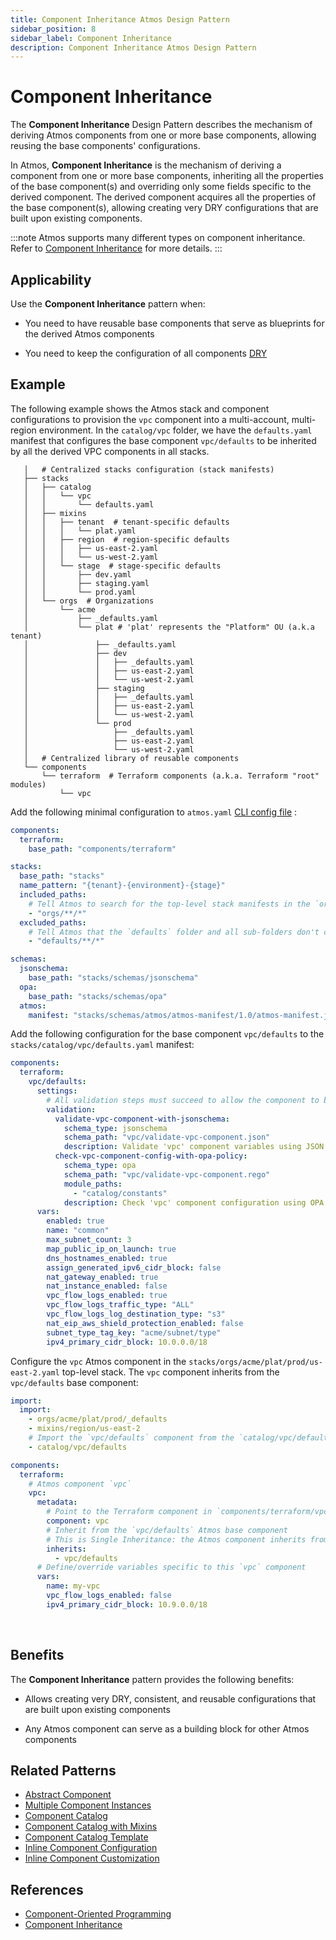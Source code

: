 ```yaml
---
title: Component Inheritance Atmos Design Pattern
sidebar_position: 8
sidebar_label: Component Inheritance
description: Component Inheritance Atmos Design Pattern
---
```


# Component Inheritance

The **Component Inheritance** Design Pattern describes the mechanism of deriving Atmos components from one or more base components, allowing reusing
the base components' configurations.

In Atmos, **Component Inheritance** is the mechanism of deriving a component from one or more base components, inheriting all the
properties of the base component(s) and overriding only some fields specific to the derived component. The derived component acquires all the
properties of the base component(s), allowing creating very DRY configurations that are built upon existing components.

:::note
Atmos supports many different types on component inheritance. Refer to [Component Inheritance](/core-concepts/components/inheritance) for
more details.
:::

## Applicability

Use the **Component Inheritance** pattern when:

- You need to have reusable base components that serve as blueprints for the derived Atmos components

- You need to keep the configuration of all components [DRY](https://en.wikipedia.org/wiki/Don%27t_repeat_yourself)

## Example

The following example shows the Atmos stack and component configurations to provision the `vpc` component into
a multi-account, multi-region environment. In the `catalog/vpc` folder, we have the `defaults.yaml` manifest that configures the base
component `vpc/defaults` to be inherited by all the derived VPC components in all stacks.

```console
   │   # Centralized stacks configuration (stack manifests)
   ├── stacks
   │   ├── catalog
   │   │   └── vpc
   │   │       └── defaults.yaml
   │   ├── mixins
   │   │   ├── tenant  # tenant-specific defaults
   │   │   │   └── plat.yaml
   │   │   ├── region  # region-specific defaults
   │   │   │   ├── us-east-2.yaml
   │   │   │   └── us-west-2.yaml
   │   │   └── stage  # stage-specific defaults
   │   │       ├── dev.yaml
   │   │       ├── staging.yaml
   │   │       └── prod.yaml
   │   └── orgs  # Organizations
   │       └── acme
   │           ├── _defaults.yaml
   │           └── plat # 'plat' represents the "Platform" OU (a.k.a tenant)
   │               ├── _defaults.yaml
   │               ├── dev
   │               │   ├── _defaults.yaml
   │               │   ├── us-east-2.yaml
   │               │   └── us-west-2.yaml
   │               ├── staging
   │               │   ├── _defaults.yaml
   │               │   ├── us-east-2.yaml
   │               │   └── us-west-2.yaml
   │               └── prod
   │                   ├── _defaults.yaml
   │                   ├── us-east-2.yaml
   │                   └── us-west-2.yaml
   │   # Centralized library of reusable components
   └── components
       └── terraform  # Terraform components (a.k.a. Terraform "root" modules)
           └── vpc
```

Add the following minimal configuration to `atmos.yaml` [CLI config file](/cli/configuration) :

```yaml title="atmos.yaml"
components:
  terraform:
    base_path: "components/terraform"

stacks:
  base_path: "stacks"
  name_pattern: "{tenant}-{environment}-{stage}"
  included_paths:
    # Tell Atmos to search for the top-level stack manifests in the `orgs` folder and its sub-folders
    - "orgs/**/*"
  excluded_paths:
    # Tell Atmos that the `defaults` folder and all sub-folders don't contain top-level stack manifests
    - "defaults/**/*"

schemas:
  jsonschema:
    base_path: "stacks/schemas/jsonschema"
  opa:
    base_path: "stacks/schemas/opa"
  atmos:
    manifest: "stacks/schemas/atmos/atmos-manifest/1.0/atmos-manifest.json"
```

Add the following configuration for the base component `vpc/defaults` to the `stacks/catalog/vpc/defaults.yaml` manifest:

```yaml title="stacks/catalog/vpc/defaults.yaml"
components:
  terraform:
    vpc/defaults:
      settings:
        # All validation steps must succeed to allow the component to be provisioned
        validation:
          validate-vpc-component-with-jsonschema:
            schema_type: jsonschema
            schema_path: "vpc/validate-vpc-component.json"
            description: Validate 'vpc' component variables using JSON Schema
          check-vpc-component-config-with-opa-policy:
            schema_type: opa
            schema_path: "vpc/validate-vpc-component.rego"
            module_paths:
              - "catalog/constants"
            description: Check 'vpc' component configuration using OPA policy
      vars:
        enabled: true
        name: "common"
        max_subnet_count: 3
        map_public_ip_on_launch: true
        dns_hostnames_enabled: true
        assign_generated_ipv6_cidr_block: false
        nat_gateway_enabled: true
        nat_instance_enabled: false
        vpc_flow_logs_enabled: true
        vpc_flow_logs_traffic_type: "ALL"
        vpc_flow_logs_log_destination_type: "s3"
        nat_eip_aws_shield_protection_enabled: false
        subnet_type_tag_key: "acme/subnet/type"
        ipv4_primary_cidr_block: 10.0.0.0/18
```

Configure the `vpc` Atmos component in the `stacks/orgs/acme/plat/prod/us-east-2.yaml` top-level stack. The `vpc` component inherits from
the `vpc/defaults` base component:

```yaml title="stacks/orgs/acme/plat/prod/us-east-2.yaml"
import:
  import:
    - orgs/acme/plat/prod/_defaults
    - mixins/region/us-east-2
    # Import the `vpc/defaults` component from the `catalog/vpc/defaults.yaml` manifest
    - catalog/vpc/defaults

components:
  terraform:
    # Atmos component `vpc`
    vpc:
      metadata:
        # Point to the Terraform component in `components/terraform/vpc`
        component: vpc
        # Inherit from the `vpc/defaults` Atmos base component
        # This is Single Inheritance: the Atmos component inherits from one base Atmos component
        inherits:
          - vpc/defaults
      # Define/override variables specific to this `vpc` component
      vars:
        name: my-vpc
        vpc_flow_logs_enabled: false
        ipv4_primary_cidr_block: 10.9.0.0/18
```

<br/>

## Benefits

The **Component Inheritance** pattern provides the following benefits:

- Allows creating very DRY, consistent, and reusable configurations that are built upon existing components

- Any Atmos component can serve as a building block for other Atmos components

## Related Patterns

- [Abstract Component](/design-patterns/abstract-component)
- [Multiple Component Instances](/design-patterns/multiple-component-instances)
- [Component Catalog](/design-patterns/component-catalog)
- [Component Catalog with Mixins](/design-patterns/component-catalog-with-mixins)
- [Component Catalog Template](/design-patterns/component-catalog-template)
- [Inline Component Configuration](/design-patterns/inline-component-configuration)
- [Inline Component Customization](/design-patterns/inline-component-customization)

## References

- [Component-Oriented Programming](/core-concepts/components/component-oriented-programming)
- [Component Inheritance](/core-concepts/components/inheritance)
